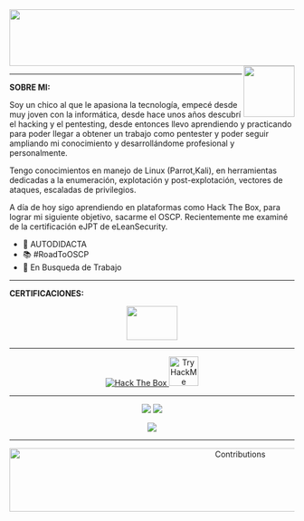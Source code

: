 <!--[![Typing SVG](https://readme-typing-svg.herokuapp.com?color=1BF700&width=900&lines=%F0%9F%91%8B%C2%A1BIENVENIDO+A+MI+GITHUB!;+GITHUB+DEDICADO+AL+HACKING!;ENCONTRARAS+DIFERENTES+RECURSOS+SOBRE+HACKING)](https://git.io/typing-svg)-->
<img src='https://github.com/ARMoreno99/ARMoreno99/blob/main/images/github.gif' width='1200' height='100'>
<img align='right' src='https://github.com/ARMoreno99/ARMoreno99/blob/main/images/octocat-anime.gif' width='90'>

----------------------------------------------

<p align = "left">
  <b> SOBRE MI: </b>
  
Soy un chico al que le apasiona la tecnología, empecé desde muy joven con la informática, desde hace unos años descubrí el hacking y el pentesting, desde entonces llevo aprendiendo y practicando para poder llegar a obtener un trabajo como pentester y poder seguir ampliando mi conocimiento y desarrollándome profesional y personalmente. 
  
Tengo conocimientos en manejo de Linux (Parrot,Kali), en herramientas dedicadas a la 
enumeración, explotación y post-explotación, vectores de ataques, escaladas de 
privilegios. 
  
A día de hoy sigo aprendiendo en plataformas como Hack The Box, para lograr mi 
siguiente objetivo, sacarme el OSCP. Recientemente me examiné de la certificación 
eJPT de eLeanSecurity. 
  
 - 📕 AUTODIDACTA
 - 📚 #RoadToOSCP
 - 🔎 En Busqueda de Trabajo
</p>

----------------------------------------------

<p>
  <b>CERTIFICACIONES:</b>
  <p align = "center">
   <a href="https://verified.elearnsecurity.com/certificates/dfa3ee21-f393-4468-a990-7ab417ff72c9" target="_blanK"><img  src="https://github.com/ARMoreno99/ARMoreno99/blob/main/images/eJPT.png" width="90px" height="60px" />
  <!-- <a href="" target="_blanK"><img  src="https://github.com/ARMoreno99/ARMoreno99/blob/main/images/image.png" width="85px" height="65px" /> -->
</p> 

----------------------------------------------
  
 <p align = "center"> 
 <a href="https://app.hackthebox.com/profile/386047" target="_blank"><img src="http://www.hackthebox.eu/badge/image/386047" alt="Hack The Box">
 <a href="https://tryhackme.com/p/ErMechas01" target="_blank"><img src="https://tryhackme-badges.s3.amazonaws.com/ErMechas01.png" alt="TryHackMe" height="52px">
   
 ----------------------------------------------
  
<p align = "center">
   <a href="https://www.linkedin.com/in/alerodriguezm99" target="_blank"><img src="https://img.shields.io/badge/-LinkedIn-%230077B5?style=for-the-badge&logo=linkedin&logoColor=white" target="_blank"></a> 
   <a href="https://alerodriguezm99.gitbook.io/blog-hacking/" target="_blank"><img src="https://img.shields.io/badge/-gitbook-%230077B5?style=for-the-badge&logo=gitbook&logoColor=white" target="_blank"></a>
</p>
<p align = "center">
    <img src="https://img.shields.io/badge/Ask%20me-anything-1abc9c.svg" />
</p>

  
----------------------------------------------

<p align = "center">
  <img src="https://raw.githubusercontent.com/nilfalse/nilfalse/master/contributions.gif" alt="Contributions" width="800px" height="112px" />
</p>

